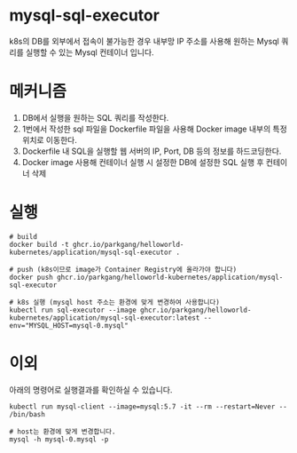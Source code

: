 # mysql-sql-executor

k8s의 DB를 외부에서 접속이 불가능한 경우 내부망 IP 주소를 사용해 원하는 Mysql 쿼리를 실행할 수 있는 Mysql 컨테이너 입니다.

# 메커니즘

1. DB에서 실행을 원하는 SQL 쿼리를 작성한다.
2. 1번에서 작성한 sql 파일을 Dockerfile 파일을 사용해 Docker image 내부의 특정 위치로 이동한다.
3. Dockerfile 내 SQL을 실행할 웹 서버의 IP, Port, DB 등의 정보를 하드코딩한다.
4. Docker image 사용해 컨테이너 실행 시 설정한 DB에 설정한 SQL 실행 후 컨테이너 삭제

# 실행

```shell
# build
docker build -t ghcr.io/parkgang/helloworld-kubernetes/application/mysql-sql-executor .

# push (k8s이므로 image가 Container Registry에 올라가야 합니다)
docker push ghcr.io/parkgang/helloworld-kubernetes/application/mysql-sql-executor

# k8s 실행 (mysql host 주소는 환경에 맞게 변경하여 사용합니다)
kubectl run sql-executor --image ghcr.io/parkgang/helloworld-kubernetes/application/mysql-sql-executor:latest --env="MYSQL_HOST=mysql-0.mysql"
```

# 이외

아래의 명령어로 실행결과를 확인하실 수 있습니다.

```shell
kubectl run mysql-client --image=mysql:5.7 -it --rm --restart=Never -- /bin/bash

# host는 환경에 맞게 변경합니다.
mysql -h mysql-0.mysql -p
```
